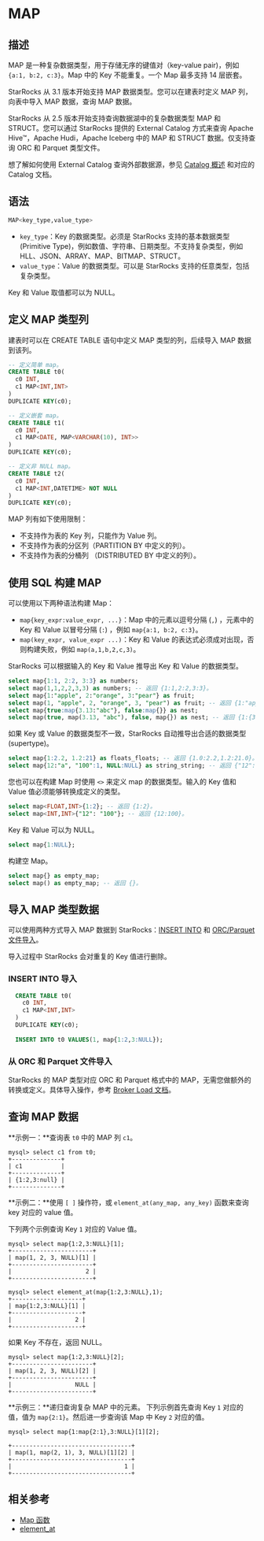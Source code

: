 # MAP

## 描述

MAP 是一种复杂数据类型，用于存储无序的键值对（key-value pair)，例如 `{a:1, b:2, c:3}`。Map 中的 Key 不能重复。一个 Map 最多支持 14 层嵌套。

StarRocks 从 3.1 版本开始支持 MAP 数据类型。您可以在建表时定义 MAP 列，向表中导入 MAP 数据，查询 MAP 数据。

StarRocks 从 2.5 版本开始支持查询数据湖中的复杂数据类型 MAP 和 STRUCT。您可以通过 StarRocks 提供的 External Catalog 方式来查询 Apache Hive™，Apache Hudi，Apache Iceberg 中的 MAP 和 STRUCT 数据。仅支持查询 ORC 和 Parquet 类型文件。

想了解如何使用 External Catalog 查询外部数据源，参见 [Catalog 概述](../../../data_source/catalog/catalog_overview.md) 和对应的 Catalog 文档。

## 语法

```SQL
MAP<key_type,value_type>
```

- `key_type`：Key 的数据类型。必须是 StarRocks 支持的基本数据类型 (Primitive Type)，例如数值、字符串、日期类型。不支持复杂类型，例如 HLL、JSON、ARRAY、MAP、BITMAP、STRUCT。
- `value_type`：Value 的数据类型。可以是 StarRocks 支持的任意类型，包括复杂类型。

Key 和 Value 取值都可以为 NULL。

## 定义 MAP 类型列

建表时可以在 CREATE TABLE 语句中定义 MAP 类型的列，后续导入 MAP 数据到该列。

```SQL
-- 定义简单 map。
CREATE TABLE t0(
  c0 INT,
  c1 MAP<INT,INT>
)
DUPLICATE KEY(c0);

-- 定义嵌套 map。
CREATE TABLE t1(
  c0 INT,
  c1 MAP<DATE, MAP<VARCHAR(10), INT>>
)
DUPLICATE KEY(c0);

-- 定义非 NULL map。
CREATE TABLE t2(
  c0 INT,
  c1 MAP<INT,DATETIME> NOT NULL
)
DUPLICATE KEY(c0);
```

MAP 列有如下使用限制：

- 不支持作为表的 Key 列，只能作为 Value 列。
- 不支持作为表的分区列（PARTITION BY 中定义的列）。
- 不支持作为表的分桶列 （DISTRIBUTED BY 中定义的列）。

## 使用 SQL 构建 MAP

可以使用以下两种语法构建 Map：

- `map{key_expr:value_expr, ...}`：Map 中的元素以逗号分隔 (`,`) ，元素中的 Key 和 Value 以冒号分隔 (`:`) ，例如 `map{a:1, b:2, c:3}`。
- `map(key_expr, value_expr ...)`：Key 和 Value 的表达式必须成对出现，否则构建失败，例如 `map(a,1,b,2,c,3)`。

StarRocks 可以根据输入的 Key 和 Value 推导出 Key 和 Value 的数据类型。

```SQL
select map{1:1, 2:2, 3:3} as numbers;
select map(1,1,2,2,3,3) as numbers; -- 返回 {1:1,2:2,3:3}。
select map{1:"apple", 2:"orange", 3:"pear"} as fruit;
select map(1, "apple", 2, "orange", 3, "pear") as fruit; -- 返回 {1:"apple",2:"orange",3:"pear"}。
select map{true:map{3.13:"abc"}, false:map{}} as nest;
select map(true, map(3.13, "abc"), false, map{}) as nest; -- 返回 {1:{3.13:"abc"},0:{}}。
```

如果 Key 或 Value 的数据类型不一致，StarRocks 自动推导出合适的数据类型 (supertype)。

```SQL
select map{1:2.2, 1.2:21} as floats_floats; -- 返回 {1.0:2.2,1.2:21.0}。
select map{12:"a", "100":1, NULL:NULL} as string_string; -- 返回 {"12":"a","100":"1",null:null}。
```

您也可以在构建 Map 时使用 `<>` 来定义 map 的数据类型。输入的 Key 值和 Value 值必须能够转换成定义的类型。

```SQL
select map<FLOAT,INT>{1:2}; -- 返回 {1:2}。
select map<INT,INT>{"12": "100"}; -- 返回 {12:100}。
```

Key 和 Value 可以为 NULL。

```SQL
select map{1:NULL};
```

构建空 Map。

```SQL
select map{} as empty_map;
select map() as empty_map; -- 返回 {}。
```

## 导入 MAP 类型数据

可以使用两种方式导入 MAP 数据到 StarRocks：[INSERT INTO](../data-manipulation/insert.md) 和 [ORC/Parquet 文件导入](../data-manipulation/BROKER%20LOAD.md)。

导入过程中 StarRocks 会对重复的 Key 值进行删除。

### INSERT INTO 导入

```SQL
  CREATE TABLE t0(
    c0 INT,
    c1 MAP<INT,INT>
  )
  DUPLICATE KEY(c0);
  
  INSERT INTO t0 VALUES(1, map{1:2,3:NULL});
```

### 从 ORC 和 Parquet 文件导入

StarRocks 的 MAP 类型对应 ORC 和 Parquet 格式中的 MAP，无需您做额外的转换或定义。具体导入操作，参考 [Broker Load 文档](../data-manipulation/BROKER%20LOAD.md)。

## 查询 MAP 数据

**示例一：**查询表 `t0` 中的 MAP 列 `c1`。

```Plain
mysql> select c1 from t0;
+--------------+
| c1           |
+--------------+
| {1:2,3:null} |
+--------------+
```

**示例二：**使用 `[ ]` 操作符，或 `element_at(any_map, any_key)` 函数来查询 key 对应的 value 值。

下列两个示例查询 Key `1` 对应的 Value 值。

```Plain
mysql> select map{1:2,3:NULL}[1];
+-----------------------+
| map(1, 2, 3, NULL)[1] |
+-----------------------+
|                     2 |
+-----------------------+

mysql> select element_at(map{1:2,3:NULL},1);
+--------------------+
| map{1:2,3:NULL}[1] |
+--------------------+
|                  2 |
+--------------------+
```

如果 Key 不存在，返回 NULL。

```Plain
mysql> select map{1:2,3:NULL}[2];
+-----------------------+
| map(1, 2, 3, NULL)[2] |
+-----------------------+
|                  NULL |
+-----------------------+
```

**示例三：**递归查询复杂 MAP 中的元素。 下列示例首先查询 Key `1` 对应的值，值为 `map{2:1}`。然后进一步查询该 Map 中 Key `2` 对应的值。

```Plain Text
mysql> select map{1:map{2:1},3:NULL}[1][2];

+----------------------------------+
| map(1, map(2, 1), 3, NULL)[1][2] |
+----------------------------------+
|                                1 |
+----------------------------------+
```

## 相关参考

- [Map 函数](../../sql-functions/map-functions/map_values.md)
- [element_at](../../sql-functions/array-functions/element_at.md)
